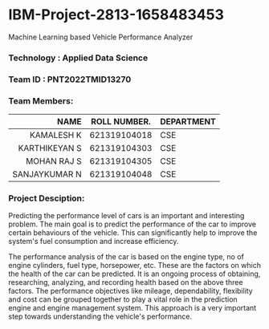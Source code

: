 # IBM-Project-2813-1658483453
Machine Learning based Vehicle Performance Analyzer


### Technology  : Applied Data Science
### Team ID     : PNT2022TMID13270
### Team Members:

|NAME               | ROLL NUMBER.    | DEPARTMENT   
|------------------:|:---------------:|:-----------|
|KAMALESH K         |  621319104018   |   CSE      | 
|KARTHIKEYAN S      |  621319104303   |   CSE      |
|MOHAN RAJ S        |  621319104305   |   CSE      |
|SANJAYKUMAR N      |  621319104048   |   CSE      |


### Project Desciption:
Predicting the performance level of cars is an important and interesting problem. The main goal is to predict the performance of the car to improve certain behaviours of the vehicle. This can significantly help to improve the system's fuel consumption and increase efficiency.

The performance analysis of the car is based on the engine type, no of engine cylinders, fuel type, horsepower, etc. These are the factors on which the health of the car can be predicted. It is an ongoing process of obtaining, researching, analyzing, and recording health based on the above three factors. The performance objectives like mileage, dependability, flexibility and cost can be grouped together to play a vital role in the prediction engine and engine management system. This approach is a very important step towards understanding the vehicle's performance.
